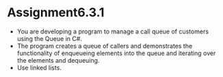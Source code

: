 # Assignment6.3.1

- You are developing a program to manage a call queue of customers using the Queue  in C#. 
- The program creates a queue of callers and demonstrates the functionality of enqueueing elements into the queue and iterating over the elements and dequeuing.
- Use linked lists.

